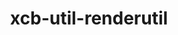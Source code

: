 ---
title: "xcb-util-renderutil"
layout: cache
categories: [package, develop]
meta: {"compilers": ["gcc@11.1.0", "gcc@11.4.0"], "num_specs": 20, "num_specs_by_stack": {"data-vis-sdk": 8, "hep": 12, "root": 20}, "oss": ["ubuntu20.04", "ubuntu22.04"], "platforms": ["linux"], "stacks": ["data-vis-sdk", "hep", "root"], "targets": ["x86_64_v3"], "versions": ["0.3.10"]}
spec_details: [{"compiler": "gcc@11.1.0", "hash": "27ydg3vj5l6pat36kl2hwihj4wok5usn", "os": "ubuntu20.04", "platform": "linux", "size": "-", "stacks": ["data-vis-sdk", "root"], "target": "x86_64_v3", "variants": ["build_system=autotools"], "versions": ["0.3.10"]}, {"compiler": "gcc@11.1.0", "hash": "3kwwrdaubscij4kajrxfrafrrr6gdde3", "os": "ubuntu20.04", "platform": "linux", "size": "-", "stacks": ["data-vis-sdk", "root"], "target": "x86_64_v3", "variants": ["build_system=autotools"], "versions": ["0.3.10"]}, {"compiler": "gcc@11.4.0", "hash": "3rhcwcdwbgwx3w6i355lbh7zeeqf73hn", "os": "ubuntu22.04", "platform": "linux", "size": "-", "stacks": ["hep", "root"], "target": "x86_64_v3", "variants": ["build_system=autotools"], "versions": ["0.3.10"]}, {"compiler": "gcc@11.1.0", "hash": "3wzlqkyeupqtnc4aqulejgfeesm6l4eq", "os": "ubuntu20.04", "platform": "linux", "size": "-", "stacks": ["data-vis-sdk", "root"], "target": "x86_64_v3", "variants": ["build_system=autotools"], "versions": ["0.3.10"]}, {"compiler": "gcc@11.1.0", "hash": "5dcdwvkqqj5er5muh4gm2th7xkpdgk5v", "os": "ubuntu20.04", "platform": "linux", "size": "-", "stacks": ["data-vis-sdk", "root"], "target": "x86_64_v3", "variants": ["build_system=autotools"], "versions": ["0.3.10"]}, {"compiler": "gcc@11.4.0", "hash": "bxizv2yg2yfsuibfmkbaye2xkclolmjg", "os": "ubuntu22.04", "platform": "linux", "size": "-", "stacks": ["hep", "root"], "target": "x86_64_v3", "variants": ["build_system=autotools"], "versions": ["0.3.10"]}, {"compiler": "gcc@11.4.0", "hash": "cwoh35npnc7uqldq3lpzlrkymgct4kfh", "os": "ubuntu22.04", "platform": "linux", "size": "-", "stacks": ["hep", "root"], "target": "x86_64_v3", "variants": ["build_system=autotools"], "versions": ["0.3.10"]}, {"compiler": "gcc@11.4.0", "hash": "elocb63drngz7e6wcmarkvhzmidkbwdk", "os": "ubuntu22.04", "platform": "linux", "size": "-", "stacks": ["hep", "root"], "target": "x86_64_v3", "variants": ["build_system=autotools"], "versions": ["0.3.10"]}, {"compiler": "gcc@11.4.0", "hash": "fcq6y4u72wnavwlyqfp4jkcang5rtwav", "os": "ubuntu22.04", "platform": "linux", "size": "-", "stacks": ["hep", "root"], "target": "x86_64_v3", "variants": ["build_system=autotools"], "versions": ["0.3.10"]}, {"compiler": "gcc@11.4.0", "hash": "fdpxkzbmxi3a44ok2kyoyb6dzlztozol", "os": "ubuntu22.04", "platform": "linux", "size": "-", "stacks": ["hep", "root"], "target": "x86_64_v3", "variants": ["build_system=autotools"], "versions": ["0.3.10"]}, {"compiler": "gcc@11.1.0", "hash": "g4nxkjka2gmvvfel2oxyp2fvbzp6rd25", "os": "ubuntu20.04", "platform": "linux", "size": "-", "stacks": ["data-vis-sdk", "root"], "target": "x86_64_v3", "variants": ["build_system=autotools"], "versions": ["0.3.10"]}, {"compiler": "gcc@11.1.0", "hash": "hsb2v33sqmkch56a2prmn2qc7gidhyyd", "os": "ubuntu20.04", "platform": "linux", "size": "-", "stacks": ["data-vis-sdk", "root"], "target": "x86_64_v3", "variants": ["build_system=autotools"], "versions": ["0.3.10"]}, {"compiler": "gcc@11.4.0", "hash": "kafo63axebrbrrix7q5mr4lv7prxndcs", "os": "ubuntu22.04", "platform": "linux", "size": "-", "stacks": ["hep", "root"], "target": "x86_64_v3", "variants": ["build_system=autotools"], "versions": ["0.3.10"]}, {"compiler": "gcc@11.1.0", "hash": "mosiac4vgawferllauvto476z6psemqq", "os": "ubuntu20.04", "platform": "linux", "size": "-", "stacks": ["data-vis-sdk", "root"], "target": "x86_64_v3", "variants": ["build_system=autotools"], "versions": ["0.3.10"]}, {"compiler": "gcc@11.1.0", "hash": "ndy4hk2hyihok6qblpiqrvbqykuvciun", "os": "ubuntu20.04", "platform": "linux", "size": "-", "stacks": ["data-vis-sdk", "root"], "target": "x86_64_v3", "variants": ["build_system=autotools"], "versions": ["0.3.10"]}, {"compiler": "gcc@11.4.0", "hash": "nswxovvepcqcrj4yvrqxhytxzgxp6xwn", "os": "ubuntu22.04", "platform": "linux", "size": "-", "stacks": ["hep", "root"], "target": "x86_64_v3", "variants": ["build_system=autotools"], "versions": ["0.3.10"]}, {"compiler": "gcc@11.4.0", "hash": "pdnx57pwuvsjj75vefei3c7ohyxghelp", "os": "ubuntu22.04", "platform": "linux", "size": "-", "stacks": ["hep", "root"], "target": "x86_64_v3", "variants": ["build_system=autotools"], "versions": ["0.3.10"]}, {"compiler": "gcc@11.4.0", "hash": "refoi2f6kc62v2jua5bygf5mftihvnq5", "os": "ubuntu22.04", "platform": "linux", "size": "-", "stacks": ["hep", "root"], "target": "x86_64_v3", "variants": ["build_system=autotools"], "versions": ["0.3.10"]}, {"compiler": "gcc@11.4.0", "hash": "vlxrgxgh7r6pxn5opckn2ccd5l5zl7k7", "os": "ubuntu22.04", "platform": "linux", "size": "-", "stacks": ["hep", "root"], "target": "x86_64_v3", "variants": ["build_system=autotools"], "versions": ["0.3.10"]}, {"compiler": "gcc@11.4.0", "hash": "xfks6sj7byoysrxn4f56ebr33wzcezpp", "os": "ubuntu22.04", "platform": "linux", "size": "-", "stacks": ["hep", "root"], "target": "x86_64_v3", "variants": ["build_system=autotools"], "versions": ["0.3.10"]}]
---